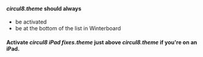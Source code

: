 #### *circul8.theme* should always
* be activated
* be at the bottom of the list in Winterboard

#### Activate *circul8 iPad fixes.theme* just above *circul8.theme* if you're on an iPad.
